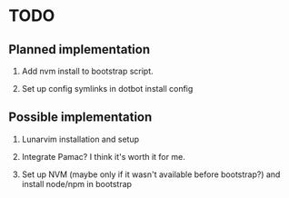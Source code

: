 # TODO

## Planned implementation

1.  Add nvm install to bootstrap script.

1.  Set up config symlinks in dotbot install config


## Possible implementation

1.  Lunarvim installation and setup

1. Integrate Pamac? I think it's worth it for me.

1. Set up NVM (maybe only if it wasn't available before bootstrap?) and install node/npm in bootstrap
